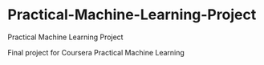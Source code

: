 # Practical-Machine-Learning-Project
Practical Machine Learning Project

Final project for Coursera Practical Machine Learning
